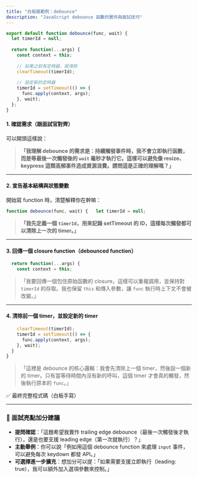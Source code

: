 ```yaml
---
title: "白板題範例：debounce"
description: "JavaScript debounce 函數的實作與面試技巧"
---
```


``` js
export default function debounce(func, wait) {
  let timerId = null;
  
  return function(...args) {
    const context = this;
    
    // 如果之前有定時器，就清除
    clearTimeout(timerId);
    
    // 設定新的定時器
    timerId = setTimeout(() => {
      func.apply(context, args);
    }, wait);
  };
}
```

#### 1. 確認需求（跟面試官對齊）

可以開頭這樣說：
> **「我理解 debounce 的需求是：持續觸發事件時，我不會立即執行函數，而是等最後一次觸發後的 `wait` 毫秒才執行它。這樣可以避免像 resize、keypress 這類高頻事件造成資源浪費。請問這是正確的理解嗎？」**

---

#### 2. 宣告基本結構與狀態變數

開始寫 function 時，清楚解釋你在幹嘛：
```js
function debounce(func, wait) {   let timerId = null;
```

> **「我先定義一個 `timerId`，用來記錄 setTimeout 的 ID，這樣每次觸發都可以清除上一次的 timer。」**

---

#### 3. 回傳一個 closure function（debounced function）

```js
  return function(...args) {
    const context = this;
```

> 「我要回傳一個包住原始函數的 closure，這樣可以重複調用，並保持對 `timerId` 的存取。我也保留 `this` 和傳入參數，讓 `func` 執行時上下文不會被改變。」

---
#### 4. 清除前一個 timer，並設定新的 timer

```js
    clearTimeout(timerId);
    timerId = setTimeout(() => {
      func.apply(context, args);
    }, wait);
  }
}
```

> 「這裡是 debounce 的核心邏輯：我會先清除上一個 timer，然後設一個新的 timer。只有當等待時間內沒有新的呼叫，這個 timer 才會真的觸發，然後執行原本的 `func`。」

✅ 最終完整程式碼（白板手寫）

---
### 🧠 面試亮點加分建議

- **提問確認**：「這題希望我實作 trailing edge debounce（最後一次觸發後才執行），還是也要支援 leading edge（第一次就執行）？」
- **主動舉例**：你可以說「例如用這個 debounce function 來處理 `input` 事件，可以避免每次 keydown 都發 API。」
- **可選擇進一步擴充**：想加分可以提：「如果需要支援立即執行（leading: true），我可以額外加入選項參數來控制。」